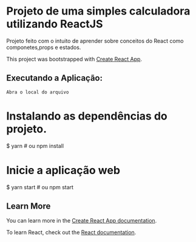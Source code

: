 # Projeto de uma simples calculadora utilizando ReactJS
Projeto feito com o intuito de aprender sobre conceitos do React como componetes,props e estados.

This project was bootstrapped with [Create React App](https://github.com/facebook/create-react-app).

## Executando a Aplicação:
    Abra o local do arquivo
  # Instalando as dependências do projeto.
  $ yarn # ou npm install
  # Inicie a aplicação web
  $ yarn start # ou npm start

## Learn More

You can learn more in the [Create React App documentation](https://facebook.github.io/create-react-app/docs/getting-started).

To learn React, check out the [React documentation](https://reactjs.org/).

